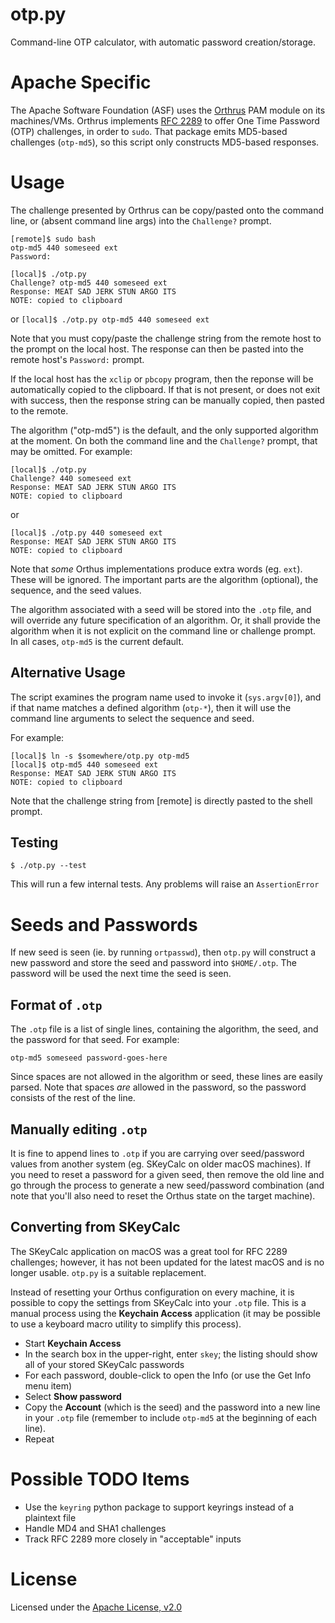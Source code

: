 # otp.py
Command-line OTP calculator, with automatic password creation/storage.

# Apache Specific
The Apache Software Foundation (ASF) uses the
[Orthrus](https://github.com/gmcdonald/orthrus)
PAM module on its machines/VMs. Orthrus implements
[RFC 2289](https://tools.ietf.org/html/rfc2289) to offer One Time
Password (OTP) challenges, in order to `sudo`. That package emits MD5-based
challenges (`otp-md5`), so this script only constructs MD5-based responses.

# Usage
The challenge presented by Orthrus can be copy/pasted onto the command line,
or (absent command line args) into the `Challenge?` prompt.

```
[remote]$ sudo bash
otp-md5 440 someseed ext
Password: 

[local]$ ./otp.py
Challenge? otp-md5 440 someseed ext
Response: MEAT SAD JERK STUN ARGO ITS
NOTE: copied to clipboard
```
or
`[local]$ ./otp.py otp-md5 440 someseed ext`

Note that you must copy/paste the challenge string from the remote host to the
prompt on the local host. The response can then be pasted into the remote host's
`Password:` prompt.

If the local host has the `xclip` or `pbcopy` program, then the reponse will be automatically
copied to the clipboard. If that is not present, or does not exit with success,
then the response string can be manually copied, then pasted to the remote.

The algorithm ("otp-md5") is the default, and the only supported algorithm at
the moment. On both the command line and the `Challenge?` prompt, that may be
omitted. For example:
```
[local]$ ./otp.py
Challenge? 440 someseed ext
Response: MEAT SAD JERK STUN ARGO ITS
NOTE: copied to clipboard
```
or
```
[local]$ ./otp.py 440 someseed ext
Response: MEAT SAD JERK STUN ARGO ITS
NOTE: copied to clipboard
```

Note that _some_ Orthus implementations produce extra words (eg. `ext`). These
will be ignored. The important parts are the algorithm (optional), the sequence,
and the seed values.

The algorithm associated with a seed will be stored into the `.otp` file,
and will override any future specification of an algorithm. Or, it shall
provide the algorithm when it is not explicit on the command line or
challenge prompt. In all cases, `otp-md5` is the current default.

## Alternative Usage
The script examines the program name used to invoke it (`sys.argv[0]`), and
if that name matches a defined algorithm (`otp-*`), then it will use the command
line arguments to select the sequence and seed.

For example:
```
[local]$ ln -s $somewhere/otp.py otp-md5
[local]$ otp-md5 440 someseed ext
Response: MEAT SAD JERK STUN ARGO ITS
NOTE: copied to clipboard
```

Note that the challenge string from [remote] is directly pasted to the
shell prompt.

## Testing
```
$ ./otp.py --test
```
This will run a few internal tests. Any problems will raise an `AssertionError`

# Seeds and Passwords
If new seed is seen (ie. by running `ortpasswd`), then `otp.py` will construct
a new password and store the seed and password into `$HOME/.otp`. The password
will be used the next time the seed is seen.

## Format of `.otp`
The `.otp` file is a list of single lines, containing the algorithm, the seed,
and the password for that seed. For example:
```
otp-md5 someseed password-goes-here
```
Since spaces are not allowed in the algorithm or seed, these lines are easily
parsed. Note that spaces *are* allowed in the password, so the password 
consists of the rest of the line.

## Manually editing `.otp`
It is fine to append lines to `.otp` if you are carrying over seed/password
values from another system (eg. SKeyCalc on older macOS machines). If you
need to reset a password for a given seed, then remove the old line and
go through the process to generate a new seed/password combination (and note
that you'll also need to reset the Orthus state on the target machine).

## Converting from SKeyCalc
The SKeyCalc application on macOS was a great tool for RFC 2289 challenges;
however, it has not been updated for the latest macOS and is no longer
usable. `otp.py` is a suitable replacement.

Instead of resetting your Orthus configuration on every machine, it is
possible to copy the settings from SKeyCalc into your `.otp` file. This
is a manual process using the **Keychain Access** application (it may be
possible to use a keyboard macro utility to simplify this process).

* Start **Keychain Access**
* In the search box in the upper-right, enter `skey`; the listing
  should show all of your stored SKeyCalc passwords
* For each password, double-click to open the Info (or use the Get Info
  menu item)
* Select **Show password**
* Copy the **Account** (which is the seed) and the password into a new
  line in your `.otp` file (remember to include `otp-md5` at the beginning
  of each line).
* Repeat

# Possible TODO Items
* Use the `keyring` python package to support keyrings instead of a plaintext file
* Handle MD4 and SHA1 challenges
* Track RFC 2289 more closely in "acceptable" inputs

# License
Licensed under the [Apache License, v2.0](https://www.apache.org/licenses/LICENSE-2.0)
